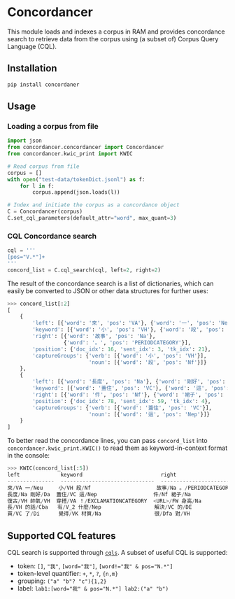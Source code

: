 # Concordancer

This module loads and indexes a corpus in RAM and provides concordance search to retrieve data from the corpus using (a subset of) Corpus Query Language (CQL).


## Installation

```bash
pip install concordaner
```


## Usage

### Loading a corpus from file

```python
import json
from concordancer.concordancer import Concordancer
from concordancer.kwic_print import KWIC

# Read corpus from file
corpus = []
with open("test-data/tokenDict.jsonl") as f:
    for l in f:
        corpus.append(json.loads(l))

# Index and initiate the corpus as a concordance object
C = Concordancer(corpus)
C.set_cql_parameters(default_attr="word", max_quant=3)
```

### CQL Concordance search

```python
cql = '''
[pos="V.*"]+
'''
concord_list = C.cql_search(cql, left=2, right=2)
```

The result of the concordance search is a list of dictionaries, which can easily be converted to JSON or other data structures for further uses:

```python
>>> concord_list[:2]
[
    {
        'left': [{'word': '來', 'pos': 'VA'}, {'word': '一', 'pos': 'Neu'}],
        'keyword': [{'word': '小', 'pos': 'VH'}, {'word': '段', 'pos': 'Nf'}],
        'right': [{'word': '故事', 'pos': 'Na'},
                  {'word': '。', 'pos': 'PERIODCATEGORY'}],
        'position': {'doc_idx': 16, 'sent_idx': 3, 'tk_idx': 21},
        'captureGroups': {'verb': [{'word': '小', 'pos': 'VH'}],
                          'noun': [{'word': '段', 'pos': 'Nf'}]}
    },
    {
        'left': [{'word': '長度', 'pos': 'Na'}, {'word': '剛好', 'pos': 'Da'}],
        'keyword': [{'word': '蓋住', 'pos': 'VC'}, {'word': '這', 'pos': 'Nep'}],
        'right': [{'word': '件', 'pos': 'Nf'}, {'word': '裙子', 'pos': 'Na'}],
        'position': {'doc_idx': 78, 'sent_idx': 59, 'tk_idx': 4},
        'captureGroups': {'verb': [{'word': '蓋住', 'pos': 'VC'}],
                          'noun': [{'word': '這', 'pos': 'Nep'}]}
    }
]
```

To better read the concordance lines, you can pass `concord_list` into `concordancer.kwic_print.KWIC()` to read them as keyword-in-context format in the console:

```python
>>> KWIC(concord_list[:5])
left             keyword                         right                      LABEL: verb    LABEL: noun
---------------  ------------------------------  -------------------------  -------------  ----------------------
來/VA 一/Neu     小/VH 段/Nf                     故事/Na 。/PERIODCATEGORY  小/VH          段/Nf
長度/Na 剛好/Da  蓋住/VC 這/Nep                  件/Nf 裙子/Na              蓋住/VC        這/Nep
復古/VH 帥氣/VH  穿搭/VA ！/EXCLAMATIONCATEGORY  <URL>/FW 身高/Na           穿搭/VA        ！/EXCLAMATIONCATEGORY
長/VH 的話/Cba   有/V_2 什麼/Nep                 解決/VC 的/DE              有/V_2         什麼/Nep
買/VC 了/Di      覺得/VK 材質/Na                 很/Dfa 對/VH               覺得/VK        材質/Na
```


## Supported CQL features

CQL search is supported through [`cqls`](https://github.com/liao961120/cqls). A subset of useful CQL is supported:

- token: `[]`, `"我"`, `[word="我"]`, `[word!="我" & pos="N.*"]`
- token-level quantifier: `+`, `*`, `?`, `{n,m}`
- grouping: `("a" "b"? "c"){1,2}`
- label: `lab1:[word="我" & pos="N.*"] lab2:("a" "b")`